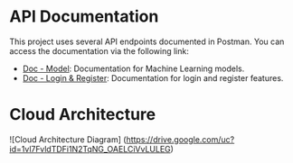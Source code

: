 # API Documentation

This project uses several API endpoints documented in Postman. You can access the documentation via the following link:

- [Doc - Model](https://documenter.getpostman.com/view/25785249/2sAYBd8UCP): Documentation for Machine Learning models.
- [Doc - Login & Register](https://documenter.getpostman.com/view/25785249/2sAYBd8UCQ): Documentation for login and register features.

# Cloud Architecture
![Cloud Architecture Diagram] (https://drive.google.com/uc?id=1vl7FvldTDFi1N2TqNG_OAELCiVvLULEG)
